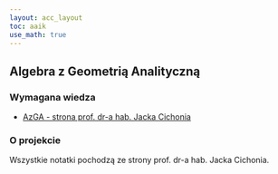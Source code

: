 ```yaml
---
layout: acc_layout
toc: aaik
use_math: true
---
```


Algebra z Geometrią Analityczną
---

### Wymagana wiedza

* [AzGA - strona prof. dr-a hab. Jacka Cichonia](http://cs.pwr.edu.pl/cichon/2017_18_a/Algebra01.php)

### O projekcie

Wszystkie notatki pochodzą ze strony prof. dr-a hab. Jacka Cichonia.
